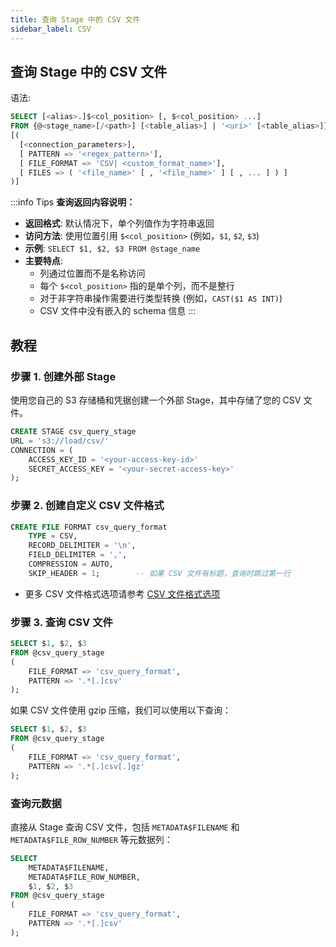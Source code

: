 ```yaml
---
title: 查询 Stage 中的 CSV 文件
sidebar_label: CSV
---
```


## 查询 Stage 中的 CSV 文件

语法:
```sql
SELECT [<alias>.]$<col_position> [, $<col_position> ...] 
FROM {@<stage_name>[/<path>] [<table_alias>] | '<uri>' [<table_alias>]} 
[( 
  [<connection_parameters>],
  [ PATTERN => '<regex_pattern>'],
  [ FILE_FORMAT => 'CSV| <custom_format_name>'],
  [ FILES => ( '<file_name>' [ , '<file_name>' ] [ , ... ] ) ]
)]
```


:::info Tips
**查询返回内容说明：**

* **返回格式**: 默认情况下，单个列值作为字符串返回
* **访问方法**: 使用位置引用 `$<col_position>` (例如，`$1`, `$2`, `$3`)
* **示例**: `SELECT $1, $2, $3 FROM @stage_name`
* **主要特点**:
  * 列通过位置而不是名称访问
  * 每个 `$<col_position>` 指的是单个列，而不是整行
  * 对于非字符串操作需要进行类型转换 (例如，`CAST($1 AS INT)`)
  * CSV 文件中没有嵌入的 schema 信息
:::

## 教程

### 步骤 1. 创建外部 Stage

使用您自己的 S3 存储桶和凭据创建一个外部 Stage，其中存储了您的 CSV 文件。
```sql
CREATE STAGE csv_query_stage 
URL = 's3://load/csv/' 
CONNECTION = (
    ACCESS_KEY_ID = '<your-access-key-id>' 
    SECRET_ACCESS_KEY = '<your-secret-access-key>'
);
```

### 步骤 2. 创建自定义 CSV 文件格式

```sql
CREATE FILE FORMAT csv_query_format 
    TYPE = CSV,
    RECORD_DELIMITER = '\n',
    FIELD_DELIMITER = ',',
    COMPRESSION = AUTO,
    SKIP_HEADER = 1;        -- 如果 CSV 文件有标题，查询时跳过第一行
```

- 更多 CSV 文件格式选项请参考 [CSV 文件格式选项](/sql/sql-reference/file-format-options#csv-options)

### 步骤 3. 查询 CSV 文件

```sql
SELECT $1, $2, $3
FROM @csv_query_stage
(
    FILE_FORMAT => 'csv_query_format',
    PATTERN => '.*[.]csv'
);
```

如果 CSV 文件使用 gzip 压缩，我们可以使用以下查询：

```sql
SELECT $1, $2, $3
FROM @csv_query_stage
(
    FILE_FORMAT => 'csv_query_format',
    PATTERN => '.*[.]csv[.]gz'
);
```
### 查询元数据

直接从 Stage 查询 CSV 文件，包括 `METADATA$FILENAME` 和 `METADATA$FILE_ROW_NUMBER` 等元数据列：

```sql
SELECT
    METADATA$FILENAME,
    METADATA$FILE_ROW_NUMBER,
    $1, $2, $3
FROM @csv_query_stage
(
    FILE_FORMAT => 'csv_query_format',
    PATTERN => '.*[.]csv'
);
```